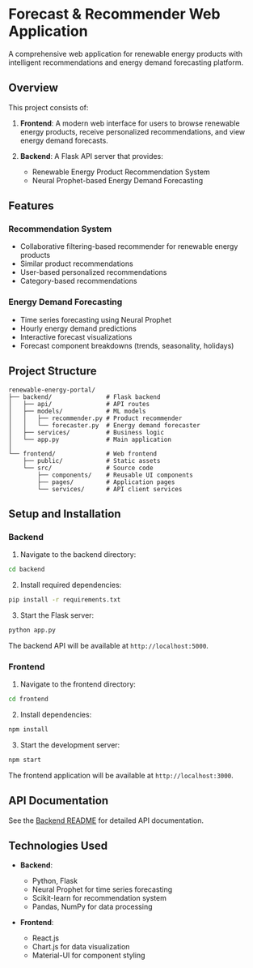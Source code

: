 # Forecast & Recommender Web Application

A comprehensive web application for renewable energy products with intelligent recommendations and energy demand forecasting platform.

## Overview

This project consists of:

1. **Frontend**: A modern web interface for users to browse renewable energy products, receive personalized recommendations, and view energy demand forecasts.

2. **Backend**: A Flask API server that provides:
   - Renewable Energy Product Recommendation System
   - Neural Prophet-based Energy Demand Forecasting

## Features

### Recommendation System
- Collaborative filtering-based recommender for renewable energy products
- Similar product recommendations
- User-based personalized recommendations
- Category-based recommendations

### Energy Demand Forecasting
- Time series forecasting using Neural Prophet
- Hourly energy demand predictions
- Interactive forecast visualizations
- Forecast component breakdowns (trends, seasonality, holidays)

## Project Structure

```
renewable-energy-portal/
├── backend/               # Flask backend
│   ├── api/               # API routes
│   ├── models/            # ML models
│   │   ├── recommender.py # Product recommender
│   │   └── forecaster.py  # Energy demand forecaster
│   ├── services/          # Business logic
│   └── app.py             # Main application
│
└── frontend/              # Web frontend
    ├── public/            # Static assets
    └── src/               # Source code
        ├── components/    # Reusable UI components
        ├── pages/         # Application pages
        └── services/      # API client services
```

## Setup and Installation

### Backend

1. Navigate to the backend directory:
```bash
cd backend
```

2. Install required dependencies:
```bash
pip install -r requirements.txt
```

3. Start the Flask server:
```bash
python app.py
```

The backend API will be available at `http://localhost:5000`.

### Frontend

1. Navigate to the frontend directory:
```bash
cd frontend
```

2. Install dependencies:
```bash
npm install
```

3. Start the development server:
```bash
npm start
```

The frontend application will be available at `http://localhost:3000`.

## API Documentation

See the [Backend README](backend/README.md) for detailed API documentation.

## Technologies Used

- **Backend**: 
  - Python, Flask
  - Neural Prophet for time series forecasting
  - Scikit-learn for recommendation system
  - Pandas, NumPy for data processing

- **Frontend**: 
  - React.js
  - Chart.js for data visualization
  - Material-UI for component styling 
